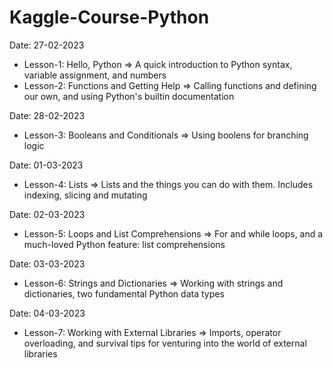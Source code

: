 # Kaggle-Course-Python

Date: 27-02-2023
- Lesson-1: Hello, Python => A quick introduction to Python syntax, variable assignment, and numbers
- Lesson-2: Functions and Getting Help => Calling functions and defining our own, and using Python's builtin documentation

Date: 28-02-2023
- Lesson-3: Booleans and Conditionals => Using boolens for branching logic

Date: 01-03-2023
- Lesson-4: Lists => Lists and the things you can do with them. Includes indexing, slicing and mutating

Date: 02-03-2023
- Lesson-5: Loops and List Comprehensions => For and while loops, and a much-loved Python feature: list comprehensions

Date: 03-03-2023
- Lesson-6: Strings and Dictionaries => Working with strings and dictionaries, two fundamental Python data types

Date: 04-03-2023
- Lesson-7: Working with External Libraries => Imports, operator overloading, and survival tips for venturing into the world of external libraries
